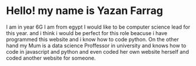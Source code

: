 # Hello! my name is Yazan Farrag 
I am in year 6G
I am from egypt
I would like to be computer science lead for this year. and i think i would be perfect for this role beacuse i have programmed this website and i know how to code python. On the other hand my Mum is a data science Proffessor in university and knows how to code in javascript and python and even coded her own website herself and coded another website for someone.